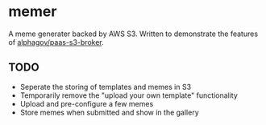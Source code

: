 memer
=====

A meme generater backed by AWS S3. Written to demonstrate the features of [alphagov/paas-s3-broker](https://github.com/alphagov/paas-s3-broker/).

TODO
----

* Seperate the storing of templates and memes in S3
* Temporarily remove the "upload your own template" functionality
* Upload and pre-configure a few memes
* Store memes when submitted and show in the gallery
